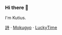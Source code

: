 ### Hi there 👋
I'm Kutius.

[詩](https://utau.netlify.app) · [Mokugyo](https://moku.netlify.app) · [LuckyTime](https://luckytime.netlify.app/)

<!--
**Kutius/Kutius** is a ✨ _special_ ✨ repository because its `README.md` (this file) appears on your GitHub profile.

Here are some ideas to get you started:

- 🔭 I’m currently working on ...
- 🌱 I’m currently learning ...
- 👯 I’m looking to collaborate on ...
- 🤔 I’m looking for help with ...
- 💬 Ask me about ...
- 📫 How to reach me: ...
- 😄 Pronouns: ...
- ⚡ Fun fact: ...
-->
